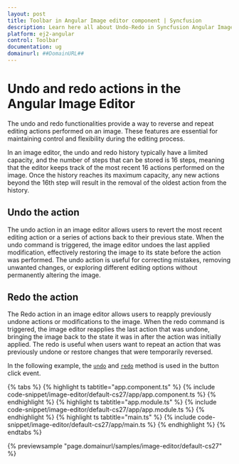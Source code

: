 ```yaml
---
layout: post
title: Toolbar in Angular Image editor component | Syncfusion
description: Learn here all about Undo-Redo in Syncfusion Angular Image editor component of Syncfusion Essential JS 2 and more.
platform: ej2-angular
control: Toolbar 
documentation: ug
domainurl: ##DomainURL##
---
```


# Undo and redo actions in the Angular Image Editor

The undo and redo functionalities provide a way to reverse and repeat editing actions performed on an image. These features are essential for maintaining control and flexibility during the editing process. 

In an image editor, the undo and redo history typically have a limited capacity, and the number of steps that can be stored is 16 steps, meaning that the editor keeps track of the most recent 16 actions performed on the image. Once the history reaches its maximum capacity, any new actions beyond the 16th step will result in the removal of the oldest action from the history.

## Undo the action

The undo action in an image editor allows users to revert the most recent editing action or a series of actions back to their previous state. When the undo command is triggered, the image editor undoes the last applied modification, effectively restoring the image to its state before the action was performed. The undo action is useful for correcting mistakes, removing unwanted changes, or exploring different editing options without permanently altering the image. 

## Redo the action

The Redo action in an image editor allows users to reapply previously undone actions or modifications to the image. When the redo command is triggered, the image editor reapplies the last action that was undone, bringing the image back to the state it was in after the action was initially applied. The redo is useful when users want to repeat an action that was previously undone or restore changes that were temporarily reversed. 

In the following example, the [`undo`](https://ej2.syncfusion.com/angular/documentation/api/image-editor/#undo) and [`redo`](https://ej2.syncfusion.com/angular/documentation/api/image-editor/#redo) method is used in the button click event.

{% tabs %}
{% highlight ts tabtitle="app.component.ts" %}
{% include code-snippet/image-editor/default-cs27/app/app.component.ts %}
{% endhighlight %}
{% highlight ts tabtitle="app.module.ts" %}
{% include code-snippet/image-editor/default-cs27/app/app.module.ts %}
{% endhighlight %}
{% highlight ts tabtitle="main.ts" %}
{% include code-snippet/image-editor/default-cs27/app/main.ts %}
{% endhighlight %}
{% endtabs %}
  
{% previewsample "page.domainurl/samples/image-editor/default-cs27" %}

